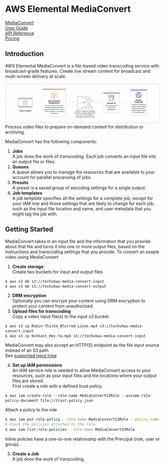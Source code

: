 # AWS Elemental MediaConvert  
[MediaConvert](https://docs.aws.amazon.com/mediaconvert/index.html)   
[User Guide](https://docs.aws.amazon.com/mediaconvert/latest/ug/what-is.html)    
[API Reference](https://docs.aws.amazon.com/mediaconvert/latest/apireference/custom-endpoints.html)   
[Pricing](https://aws.amazon.com/mediaconvert/pricing/)   

## Introduction  
AWS Elemental MediaConvert is a file-based video transcoding service with broadcast-grade features. Create live stream content for broadcast and multi-screen delivery at scale.

![](aws-elemental-mediaConvert.png)
Process video files to prepare on-demand content for distribution or archiving.

MediaConvert has the following components:
1. __Jobs__  
A job does the work of transcoding. Each job converts an input file into an output file or files.
2. __Queues__  
A queue allows you to manage the resources that are available to your account for parallel processing of jobs.
3. __Presets__  
A preset is a saved group of encoding settings for a single output.  
4. __Job templates__  
A _job template_ specifies all the settings for a complete job, except for your IAM role and those settings that are likely to change for each job, such as the input file location and name, and user metadata that you might tag the job with.  

## Getting Started  
MediaConvert takes in an input file and the information that you provide about that file and turns it into one or more output files, based on the instructions and transcoding settings that you provide.
To convert an exaple video using MediaConvert
1. __Create storage__  
Create two buckets for input and output files
```
$ aws s3 mb s3://tochukwu-media-convert-input
$ aws s3 mb s3://tochukwu-media-convert-output
```
2. __DRM encryption__  
Optionally you can encrypt your content using DRM encryption to protect your content from unauthorized.  
3. __Upload files for transcoding__   
Copy a video input file(s) to the input s3 bucket.
```
$ aws s3 cp Robin-Thicke_Blurred-Lines.mp4 s3://tochukwu-media-convert-input
$ aws s3 cp Outkast_Hey-Ya.mp4 s3://tochukwu-media-convert-input
```
MediaConvert may also accept an HTTP(S) endpoint as the file input source instead of an S3 path.  
See [supported input type](https://docs.aws.amazon.com/mediaconvert/latest/ug/reference-codecs-containers-input.html)  

4. __Set up IAM permissions__   
An IAM service role is needed to allow MediaConvert access to your resources, such as your input files and the locations where your output files are stored.   
First create a role with a defined trust policy.
```
$ aws iam create-role --role-name MediaConvertS3Role --assume-role-policy-document file://trust-policy.json
```
Attach a policy to the role
```bash
$ aws iam put-role-policy --role-name MediaConvertS3Role --policy-name S3ReadWritePolicy --policy-document file://s3-permission.json
# Check the policies attached to the role
$ aws iam list-role-policies --role-name MediaConvertS3Role
```
Inline policies have a one-to-one relationship with the Principal (role, user or group).

5. __Create a Job__  
A job does the work of transcoding.
